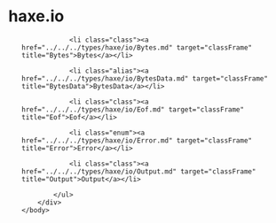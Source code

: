 <!DOCTYPE HTML PUBLIC "-//W3C//DTD HTML 4.01 Transitional//EN" "http://www.w3.org/tr/html4/loose.dtd">
<html>
	<head>
		<title>Package io Type List</title>
	</head>
	<body>
		<div class="onepackage" id="types-frame">
			<h1>haxe.io</h1>
			<ul class="packages">

				<li class="class"><a href="../../../types/haxe/io/Bytes.md" target="classFrame" title="Bytes">Bytes</a></li>

				<li class="alias"><a href="../../../types/haxe/io/BytesData.md" target="classFrame" title="BytesData">BytesData</a></li>

				<li class="class"><a href="../../../types/haxe/io/Eof.md" target="classFrame" title="Eof">Eof</a></li>

				<li class="enum"><a href="../../../types/haxe/io/Error.md" target="classFrame" title="Error">Error</a></li>

				<li class="class"><a href="../../../types/haxe/io/Output.md" target="classFrame" title="Output">Output</a></li>

			</ul>
		</div>
	</body>
</html>


